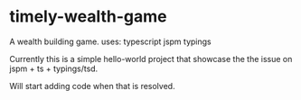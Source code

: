 # timely-wealth-game
A wealth building game. uses: typescript jspm typings

Currently this is a simple hello-world project that showcase the the issue on jspm + ts + typings/tsd.

Will start adding code when that is resolved.
